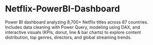 # Netflix-PowerBI-Dashboard
Power BI dashboard analyzing 8,700+ Netflix titles across 87 countries. Includes data cleaning with Power Query, modeling using DAX, and interactive visuals (KPIs, donut, line &amp; bar charts) to explore content distribution, top genres, directors, and global streaming trends.
